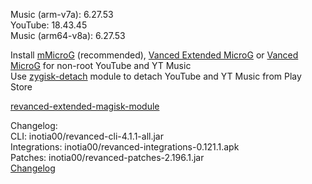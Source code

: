 Music (arm-v7a): 6.27.53  
YouTube: 18.43.45  
Music (arm64-v8a): 6.27.53  

Install [mMicroG](https://github.com/inotia00/mMicroG/releases) (recommended), [Vanced Extended MicroG](https://github.com/inotia00/VancedMicroG/releases) or [Vanced MicroG](https://github.com/TeamVanced/VancedMicroG/releases) for non-root YouTube and YT Music  
Use [zygisk-detach](https://github.com/j-hc/zygisk-detach) module to detach YouTube and YT Music from Play Store  

[revanced-extended-magisk-module](https://github.com/MatadorProBr/revanced-extended-magisk-module)  

Changelog:  
CLI: inotia00/revanced-cli-4.1.1-all.jar  
Integrations: inotia00/revanced-integrations-0.121.1.apk  
Patches: inotia00/revanced-patches-2.196.1.jar  
[Changelog](https://github.com/inotia00/revanced-patches/releases/tag/v2.196.1)  
